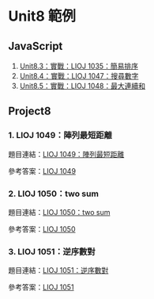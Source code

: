 # Unit8 範例

## JavaScript

1. [Unit8.3：實戰：LIOJ 1035：簡易排序](lioj1035.js)
2. [Unit8.4：實戰：LIOJ 1047：搜尋數字](lioj1047.js)
3. [Unit8.5：實戰：LIOJ 1048：最大連續和](lioj1048.js)

## Project8

### 1. LIOJ 1049：陣列最短距離

題目連結：[LIOJ 1049：陣列最短距離](https://oj.lidemy.com/problem/1049)

參考答案：[LIOJ 1049](lioj1049.js)

### 2. LIOJ 1050：two sum

題目連結：[LIOJ 1050：two sum](https://oj.lidemy.com/problem/1050)

參考答案：[LIOJ 1050](lioj1050.js)


### 3. LIOJ 1051：逆序數對

題目連結：[LIOJ 1051：逆序數對](https://oj.lidemy.com/problem/1051)

參考答案：[LIOJ 1051](lioj1051.js)
